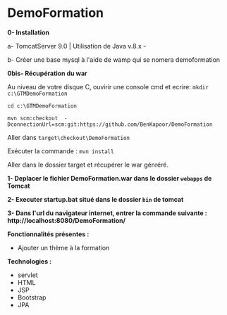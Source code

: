 # DemoFormation

<b>0- Installation</b>

a- TomcatServer 9.0 | Utilisation de Java v.8.x - 

b- Créer une base mysql à l'aide de wamp qui se nomera demoformation

<b>0bis- Récupération du war</b>

Au niveau de votre disque C, ouvirir une console cmd et ecrire:
`mkdir c:\GTMDemoFormation`

`cd c:\GTMDemoFormation`

`mvn scm:checkout  -DconnectionUrl=scm:git:https://github.com/BenKapoor/DemoFormation`

Aller dans `target\checkout\DemoFormation`

Exécuter la commande :
`mvn install`

Aller dans le dossier target et récupérer le war génréré.

<b>1- Deplacer le fichier DemoFormation.war dans le dossier `webapps` de Tomcat </b>

<b>2- Executer startup.bat situé dans le dossier `bin` de tomcat </b>

<b>3- Dans l'url du navigateur internet, entrer la commande suivante : http://localhost:8080/DemoFormation/ </b>

<b>Fonctionnalités présentes : </b>
- Ajouter un thème à la formation

<b>Technologies : </b>
- servlet
- HTML
- JSP
- Bootstrap
- JPA
